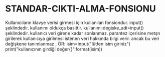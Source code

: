 # STANDAR-CIKTI-ALMA-FONSIONU
Kullanıcıların klavye verisi girmesi için kullanılan fonsiondur.
input() şeklindedir.
kullanımı oldukça basittir.
kullanımı:degiske_adi=input() şeklindedir.
kullanıcı veri girene kadar sonlanmaz.
parantez içerisine metşn girilerek kullanıcıya girilmesi istenen veri hakkında bilgi verir. ancak bu veri değişkene tanımlanmaz ,
ÖR:
isim=input("lütfen isim giriniz")
print("kullanıcının girdiği değer{}".format(isim))
